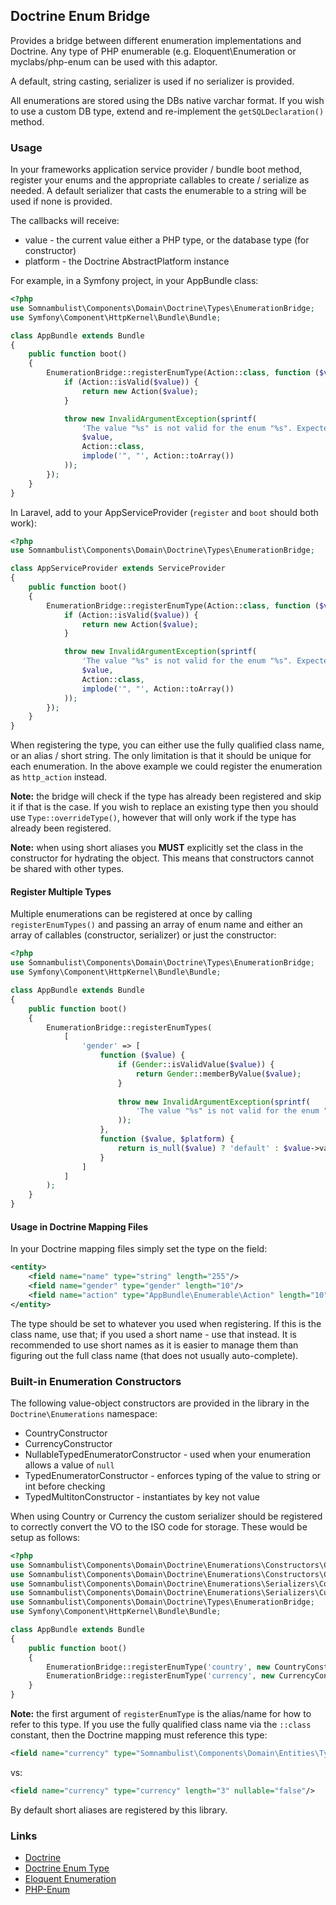 ## Doctrine Enum Bridge

Provides a bridge between different enumeration implementations and Doctrine. Any type of PHP
enumerable (e.g. Eloquent\Enumeration or myclabs/php-enum can be used with this adaptor.

A default, string casting, serializer is used if no serializer is provided.

All enumerations are stored using the DBs native varchar format. If you wish to use a custom
DB type, extend and re-implement the `getSQLDeclaration()` method.

### Usage

In your frameworks application service provider / bundle boot method, register your enums and
the appropriate callables to create / serialize as needed. A default serializer that casts the
enumerable to a string will be used if none is provided.

The callbacks will receive:

 * value    - the current value either a PHP type, or the database type (for constructor)
 * platform - the Doctrine AbstractPlatform instance

For example, in a Symfony project, in your AppBundle class:

```php
<?php
use Somnambulist\Components\Domain\Doctrine\Types\EnumerationBridge;
use Symfony\Component\HttpKernel\Bundle\Bundle;

class AppBundle extends Bundle
{
    public function boot()
    {
        EnumerationBridge::registerEnumType(Action::class, function ($value) {
            if (Action::isValid($value)) {
                return new Action($value);
            }

            throw new InvalidArgumentException(sprintf(
                'The value "%s" is not valid for the enum "%s". Expected one of ["%s"]',
                $value,
                Action::class,
                implode('", "', Action::toArray())
            ));
        });
    }
}
```
    
In Laravel, add to your AppServiceProvider (`register` and `boot` should both work):

```php
<?php
use Somnambulist\Components\Domain\Doctrine\Types\EnumerationBridge;

class AppServiceProvider extends ServiceProvider
{
    public function boot()
    {
        EnumerationBridge::registerEnumType(Action::class, function ($value) {
            if (Action::isValid($value)) {
                return new Action($value);
            }

            throw new InvalidArgumentException(sprintf(
                'The value "%s" is not valid for the enum "%s". Expected one of ["%s"]',
                $value,
                Action::class,
                implode('", "', Action::toArray())
            ));
        });
    }
}
```

When registering the type, you can either use the fully qualified class name, or an alias / short
string. The only limitation is that it should be unique for each enumeration. In the above example
we could register the enumeration as `http_action` instead.

__Note:__ the bridge will check if the type has already been registered and skip it if that is
the case. If you wish to replace an existing type then you should use `Type::overrideType()`,
however that will only work if the type has already been registered.

__Note:__ when using short aliases you **MUST** explicitly set the class in the constructor for
hydrating the object. This means that constructors cannot be shared with other types.

#### Register Multiple Types

Multiple enumerations can be registered at once by calling `registerEnumTypes()` and passing an
array of enum name and either an array of callables (constructor, serializer) or just the 
constructor:

```php
<?php
use Somnambulist\Components\Domain\Doctrine\Types\EnumerationBridge;
use Symfony\Component\HttpKernel\Bundle\Bundle;

class AppBundle extends Bundle
{
    public function boot()
    {
        EnumerationBridge::registerEnumTypes(
            [
                'gender' => [
                    function ($value) {
                        if (Gender::isValidValue($value)) {
                            return Gender::memberByValue($value);
                        }
            
                        throw new InvalidArgumentException(sprintf(
                            'The value "%s" is not valid for the enum "%s"', $value, Gender::class
                        ));
                    },
                    function ($value, $platform) {
                        return is_null($value) ? 'default' : $value->value();
                    }
                ]
            ]
        );
    }
}
```

#### Usage in Doctrine Mapping Files

In your Doctrine mapping files simply set the type on the field:

```xml
<entity>
    <field name="name" type="string" length="255"/>
    <field name="gender" type="gender" length="10"/>
    <field name="action" type="AppBundle\Enumerable\Action" length="10"/>
</entity>
```

The type should be set to whatever you used when registering. If this is the class name, use that;
if you used a short name - use that instead. It is recommended to use short names as it is easier
to manage them than figuring out the full class name (that does not usually auto-complete).

### Built-in Enumeration Constructors

The following value-object constructors are provided in the library in the `Doctrine\Enumerations`
namespace:

 * CountryConstructor
 * CurrencyConstructor
 * NullableTypedEnumeratorConstructor - used when your enumeration allows a value of `null`
 * TypedEnumeratorConstructor - enforces typing of the value to string or int before checking
 * TypedMultitonConstructor - instantiates by key not value
 
When using Country or Currency the custom serializer should be registered to correctly convert the
VO to the ISO code for storage. These would be setup as follows:

```php
<?php
use Somnambulist\Components\Domain\Doctrine\Enumerations\Constructors\CountryConstructor;
use Somnambulist\Components\Domain\Doctrine\Enumerations\Constructors\CurrencyConstructor;
use Somnambulist\Components\Domain\Doctrine\Enumerations\Serializers\CountrySerializer;
use Somnambulist\Components\Domain\Doctrine\Enumerations\Serializers\CurrencySerializer;
use Somnambulist\Components\Domain\Doctrine\Types\EnumerationBridge;
use Symfony\Component\HttpKernel\Bundle\Bundle;

class AppBundle extends Bundle
{
    public function boot()
    {
        EnumerationBridge::registerEnumType('country', new CountryConstructor(), new CountrySerializer());
        EnumerationBridge::registerEnumType('currency', new CurrencyConstructor(), new CurrencySerializer());
    }
}
```

__Note:__ the first argument of `registerEnumType` is the alias/name for how to refer to this type.
If you use the fully qualified class name via the `::class` constant, then the Doctrine mapping must
reference this type:

```xml
<field name="currency" type="Somnambulist\Components\Domain\Entities\Types\Money\Currency" length="3" nullable="false"/>
```
vs:
```xml
<field name="currency" type="currency" length="3" nullable="false"/>
```

By default short aliases are registered by this library.

### Links

 * [Doctrine](http://doctrine-project.org)
 * [Doctrine Enum Type](https://github.com/acelaya/doctrine-enum-type)
 * [Eloquent Enumeration](https://github.com/eloquent/enumeration)
 * [PHP-Enum](https://github.com/myclabs/php-enum)
